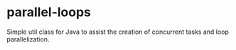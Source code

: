 parallel-loops
==============

Simple util class for Java to assist the creation of concurrent tasks and loop parallelization.
